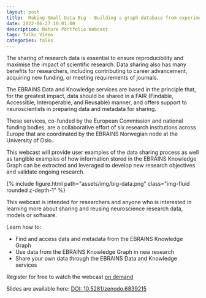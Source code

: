 ```yaml
---
layout: post
title:  Making Small Data Big - Building a graph database from experimental brain research
date: 2022-06-27 10:01:00
description: Nature Portfolio Webcast
tags: Talks Video
categories: talks
---
```


The sharing of research data is essential to ensure reproducibility and maximise the impact of scientific research. Data sharing also has many benefits for researchers, including contributing to career advancement, acquiring new funding, or meeting requirements of journals.


The EBRAINS Data and Knowledge services are based in the principle that, for the greatest impact, data should be shared in a FAIR (Findable, Accessible, Interoperable, and Reusable) manner, and offers support to neuroscientists in preparing data and metadata for sharing.


These services, co-funded by the European Commission and national funding bodies, are a collaborative effort of six research institutions across Europe that are coordinated by the EBRAINS Norwegian node at the University of Oslo.


This webcast will provide user examples of the data sharing process as well as tangible examples of how information stored in the EBRAINS Knowledge Graph can be extracted and leveraged to develop new research objectives and validate ongoing research.

<div class="row mt-3">
    <div class="col-sm mt-3 mt-md-0">
        {% include figure.html path="assets/img/big-data.png" class="img-fluid rounded z-depth-1" %}
    </div>
</div>

This webcast is intended for researchers and anyone who is interested in learning more about sharing and reusing neuroscience research data, models or software.

Learn how to:
<ul>
  <li>Find and access data and metadata from the EBRAINS Knowledge Graph</li>
  <li>Use data from the EBRAINS Knowledge Graph in new research</li>
  <li>Share your own data through the EBRAINS Data and Knowledge services</li>
</ul>

Register for free to watch the webcast [on demand](https://www.workcast.com/register?cpak=2852116575245769&referrer=WEBCASTHOMEPAGE_EBRAINS_OSLO_0622)

Slides are available here: [DOI: 10.5281/zenodo.6839215](https://doi.org/10.5281/zenodo.6839215)
